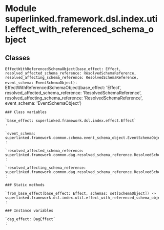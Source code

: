 Module superlinked.framework.dsl.index.util.effect_with_referenced_schema_object
================================================================================

Classes
-------

`EffectWithReferencedSchemaObject(base_effect: Effect, resolved_affected_schema_reference: ResolvedSchemaReference, resolved_affecting_schema_reference: ResolvedSchemaReference, event_schema: EventSchemaObject)`
:   EffectWithReferencedSchemaObject(base_effect: 'Effect', resolved_affected_schema_reference: 'ResolvedSchemaReference', resolved_affecting_schema_reference: 'ResolvedSchemaReference', event_schema: 'EventSchemaObject')

    ### Class variables

    `base_effect: superlinked.framework.dsl.index.effect.Effect`
    :

    `event_schema: superlinked.framework.common.schema.event_schema_object.EventSchemaObject`
    :

    `resolved_affected_schema_reference: superlinked.framework.common.dag.resolved_schema_reference.ResolvedSchemaReference`
    :

    `resolved_affecting_schema_reference: superlinked.framework.common.dag.resolved_schema_reference.ResolvedSchemaReference`
    :

    ### Static methods

    `from_base_effect(base_effect: Effect, schemas: set[SchemaObject]) ‑> superlinked.framework.dsl.index.util.effect_with_referenced_schema_object.EffectWithReferencedSchemaObject`
    :

    ### Instance variables

    `dag_effect: DagEffect`
    :